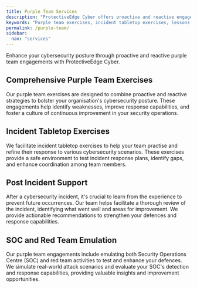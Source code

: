 ```yaml
---
title: Purple Team Services
description: "ProtectiveEdge Cyber offers proactive and reactive engagements to enhance your cybersecurity posture, including tabletop exercises, post-incident reviews and more."
keywords: "Purple team exercises, incident tabletop exercises, lessons learned post-incident, SOC emulation, red team emulation, ProtectiveEdge Cyber"
permalink: /purple-team/
sidebar:
  nav: "services"
---
```

Enhance your cybersecurity posture through proactive and reactive purple team engagements with ProtectiveEdge Cyber.

## Comprehensive Purple Team Exercises
Our purple team exercises are designed to combine proactive and reactive strategies to bolster your organisation's cybersecurity posture. These engagements help identify weaknesses, improve response capabilities, and foster a culture of continuous improvement in your security operations.

## Incident Tabletop Exercises
We facilitate incident tabletop exercises to help your team practise and refine their response to various cybersecurity scenarios. These exercises provide a safe environment to test incident response plans, identify gaps, and enhance coordination among team members.

## Post Incident Support
After a cybersecurity incident, it's crucial to learn from the experience to prevent future occurrences. Our team helps facilitate a thorough review of the incident, identifying what went well and areas for improvement. We provide actionable recommendations to strengthen your defences and response capabilities.

## SOC and Red Team Emulation
Our purple team engagements include emulating both Security Operations Centre (SOC) and red team activities to test and enhance your defences. We simulate real-world attack scenarios and evaluate your SOC's detection and response capabilities, providing valuable insights and improvement opportunities.
